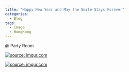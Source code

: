 ```yaml
---
title: "Happy New Year and May the Smile Stays Forever"
categories:
  - Blog
tags:
  - Image
  - HongKong
---
```


@ Party Room

<a href="https://imgur.com/xSEII74"><img src="https://i.imgur.com/xSEII74.jpg" title="source: imgur.com" /></a>

<a href="https://imgur.com/GpCNhAa"><img src="https://i.imgur.com/GpCNhAa.jpg" title="source: imgur.com" /></a>

<script src="https://utteranc.es/client.js"
        repo="serendipityinlife/serendipityinlife.github.io"
        issue-term="pathname"
        theme="github-light"
        crossorigin="anonymous"
        async>
</script>
